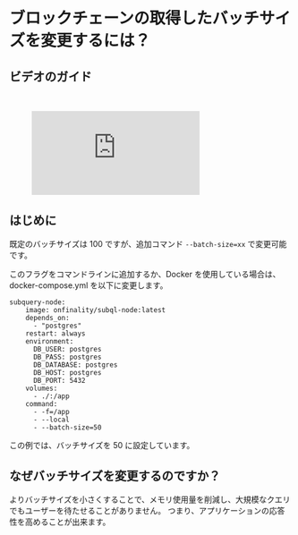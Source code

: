 # ブロックチェーンの取得したバッチサイズを変更するには？

## ビデオのガイド

<br/>
<figure class="video_container">
  <iframe src="https://www.youtube.com/embed/LO_Gea_IN_s" frameborder="0" allowfullscreen="true"></iframe>
</figure>

## はじめに

既定のバッチサイズは 100 ですが、追加コマンド `--batch-size=xx` で変更可能です。

このフラグをコマンドラインに追加するか、Docker を使用している場合は、docker-compose.yml を以下に変更します。

```shell
subquery-node:
    image: onfinality/subql-node:latest
    depends_on:
      - "postgres"
    restart: always
    environment:
      DB_USER: postgres
      DB_PASS: postgres
      DB_DATABASE: postgres
      DB_HOST: postgres
      DB_PORT: 5432
    volumes:
      - ./:/app
    command:
      - -f=/app
      - --local
      - --batch-size=50

```

この例では、バッチサイズを 50 に設定しています。

## なぜバッチサイズを変更するのですか？

よりバッチサイズを小さくすることで、メモリ使用量を削減し、大規模なクエリでもユーザーを待たせることがありません。 つまり、アプリケーションの応答性を高めることが出来ます。
